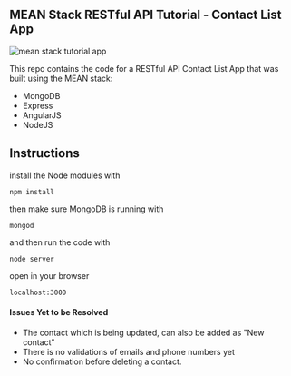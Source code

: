 <h2>MEAN Stack RESTful API Tutorial - Contact List App</h2>

<img src="images/contactlist-app.png" alt="mean stack tutorial app">

This repo contains the code for a RESTful API Contact List App that was built using the MEAN stack:

<ul>
	<li>MongoDB</li>
	<li>Express</li>
	<li>AngularJS</li>
	<li>NodeJS</li>
</ul>

<h2>Instructions</h2>

install the Node modules with

    npm install

then make sure MongoDB is running with

    mongod

and then run the code with 

    node server

open in your browser 

    localhost:3000
    
<h4>Issues Yet to be Resolved </h4>

<ul>
<li>The contact which is being updated, can also be added as "New contact"</li>
<li>There is no validations of emails and phone numbers yet</li>
<li>No confirmation before deleting a contact.</li>
</ul>
